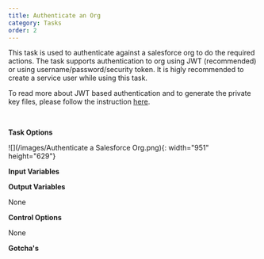 ```yaml
---
title: Authenticate an Org
category: Tasks
order: 2
---
```


This task is used to authenticate against a salesforce org to do the required actions. The task supports authentication to org using JWT (recommended) or using username/password/security token. It is higly recommended to create a service user while using this task.

To read more about JWT based authentication and to generate the private key files, please follow the instruction&nbsp;[here](https://developer.salesforce.com/docs/atlas.en-us.sfdx_dev.meta/sfdx_dev/sfdx_dev_auth_jwt_flow.htm).

&nbsp;

**Task Options**

![](/images/Authenticate a Salesforce Org.png){: width="951" height="629"}

**Input Variables**


**Output Variables**

None

**Control Options**

None

**Gotcha's**
